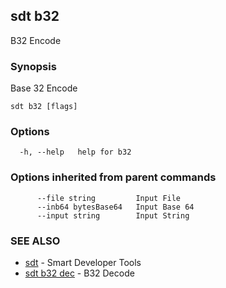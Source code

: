 ## sdt b32

B32 Encode

### Synopsis

Base 32 Encode

```
sdt b32 [flags]
```

### Options

```
  -h, --help   help for b32
```

### Options inherited from parent commands

```
      --file string         Input File
      --inb64 bytesBase64   Input Base 64
      --input string        Input String
```

### SEE ALSO

* [sdt](sdt.md)	 - Smart Developer Tools
* [sdt b32 dec](sdt_b32_dec.md)	 - B32 Decode

